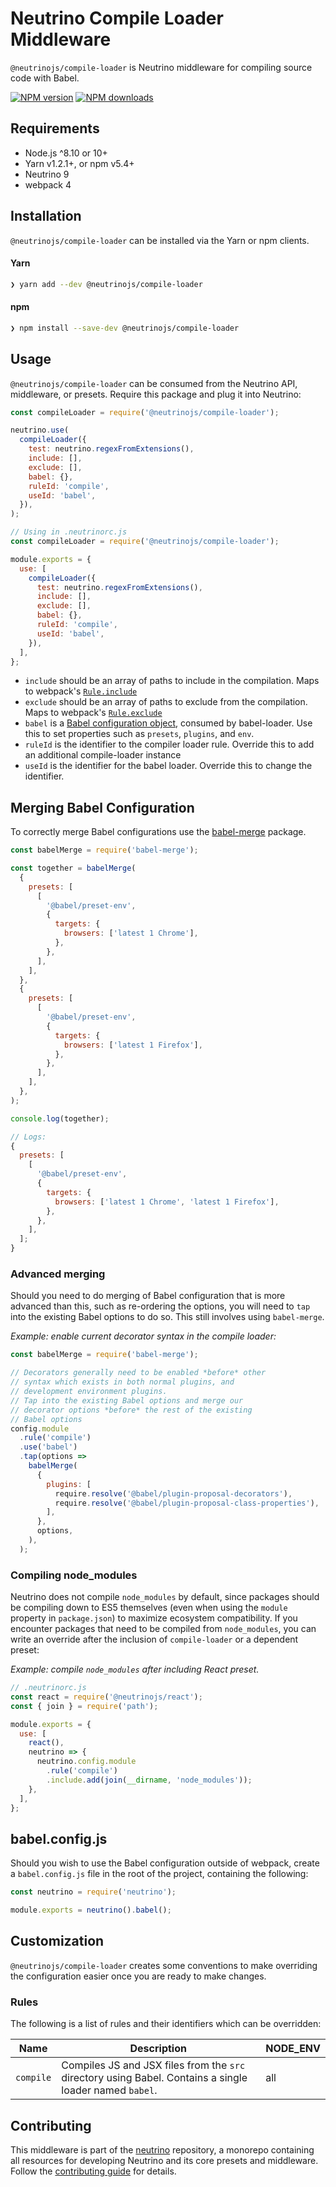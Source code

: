 # Neutrino Compile Loader Middleware

`@neutrinojs/compile-loader` is Neutrino middleware for compiling source code
with Babel.

[![NPM version][npm-image]][npm-url] [![NPM downloads][npm-downloads]][npm-url]

## Requirements

- Node.js ^8.10 or 10+
- Yarn v1.2.1+, or npm v5.4+
- Neutrino 9
- webpack 4

## Installation

`@neutrinojs/compile-loader` can be installed via the Yarn or npm clients.

#### Yarn

```bash
❯ yarn add --dev @neutrinojs/compile-loader
```

#### npm

```bash
❯ npm install --save-dev @neutrinojs/compile-loader
```

## Usage

`@neutrinojs/compile-loader` can be consumed from the Neutrino API, middleware,
or presets. Require this package and plug it into Neutrino:

```js
const compileLoader = require('@neutrinojs/compile-loader');

neutrino.use(
  compileLoader({
    test: neutrino.regexFromExtensions(),
    include: [],
    exclude: [],
    babel: {},
    ruleId: 'compile',
    useId: 'babel',
  }),
);
```

```js
// Using in .neutrinorc.js
const compileLoader = require('@neutrinojs/compile-loader');

module.exports = {
  use: [
    compileLoader({
      test: neutrino.regexFromExtensions(),
      include: [],
      exclude: [],
      babel: {},
      ruleId: 'compile',
      useId: 'babel',
    }),
  ],
};
```

- `include` should be an array of paths to include in the compilation. Maps to
  webpack's
  [`Rule.include`](https://webpack.js.org/configuration/module/#rule-include)
- `exclude` should be an array of paths to exclude from the compilation. Maps to
  webpack's
  [`Rule.exclude`](https://webpack.js.org/configuration/module/#rule-exclude)
- `babel` is a [Babel configuration object](https://babeljs.io/docs/en/options),
  consumed by babel-loader. Use this to set properties such as `presets`,
  `plugins`, and `env`.
- `ruleId` is the identifier to the compiler loader rule. Override this to add
  an additional compile-loader instance
- `useId` is the identifier for the babel loader. Override this to change the
  identifier.

## Merging Babel Configuration

To correctly merge Babel configurations use the
[babel-merge](https://www.npmjs.com/package/babel-merge) package.

```js
const babelMerge = require('babel-merge');

const together = babelMerge(
  {
    presets: [
      [
        '@babel/preset-env',
        {
          targets: {
            browsers: ['latest 1 Chrome'],
          },
        },
      ],
    ],
  },
  {
    presets: [
      [
        '@babel/preset-env',
        {
          targets: {
            browsers: ['latest 1 Firefox'],
          },
        },
      ],
    ],
  },
);

console.log(together);

// Logs:
{
  presets: [
    [
      '@babel/preset-env',
      {
        targets: {
          browsers: ['latest 1 Chrome', 'latest 1 Firefox'],
        },
      },
    ],
  ];
}
```

### Advanced merging

Should you need to do merging of Babel configuration that is more advanced than
this, such as re-ordering the options, you will need to `tap` into the existing
Babel options to do so. This still involves using `babel-merge`.

_Example: enable current decorator syntax in the compile loader:_

```js
const babelMerge = require('babel-merge');

// Decorators generally need to be enabled *before* other
// syntax which exists in both normal plugins, and
// development environment plugins.
// Tap into the existing Babel options and merge our
// decorator options *before* the rest of the existing
// Babel options
config.module
  .rule('compile')
  .use('babel')
  .tap(options =>
    babelMerge(
      {
        plugins: [
          require.resolve('@babel/plugin-proposal-decorators'),
          require.resolve('@babel/plugin-proposal-class-properties'),
        ],
      },
      options,
    ),
  );
```

### Compiling node_modules

Neutrino does not compile `node_modules` by default, since packages should be
compiling down to ES5 themselves (even when using the `module` property in
`package.json`) to maximize ecosystem compatibility. If you encounter packages
that need to be compiled from `node_modules`, you can write an override after
the inclusion of `compile-loader` or a dependent preset:

_Example: compile `node_modules` after including React preset._

```js
// .neutrinorc.js
const react = require('@neutrinojs/react');
const { join } = require('path');

module.exports = {
  use: [
    react(),
    neutrino => {
      neutrino.config.module
        .rule('compile')
        .include.add(join(__dirname, 'node_modules'));
    },
  ],
};
```

## babel.config.js

Should you wish to use the Babel configuration outside of webpack, create a
`babel.config.js` file in the root of the project, containing the following:

```js
const neutrino = require('neutrino');

module.exports = neutrino().babel();
```

## Customization

`@neutrinojs/compile-loader` creates some conventions to make overriding the
configuration easier once you are ready to make changes.

### Rules

The following is a list of rules and their identifiers which can be overridden:

| Name      | Description                                                                                             | NODE_ENV |
| --------- | ------------------------------------------------------------------------------------------------------- | -------- |
| `compile` | Compiles JS and JSX files from the `src` directory using Babel. Contains a single loader named `babel`. | all      |

## Contributing

This middleware is part of the
[neutrino](https://github.com/neutrinojs/neutrino) repository, a monorepo
containing all resources for developing Neutrino and its core presets and
middleware. Follow the
[contributing guide](https://neutrinojs.org/contributing/) for details.

[npm-image]: https://img.shields.io/npm/v/@neutrinojs/compile-loader.svg
[npm-downloads]: https://img.shields.io/npm/dt/@neutrinojs/compile-loader.svg
[npm-url]: https://www.npmjs.com/package/@neutrinojs/compile-loader

